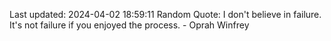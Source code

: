 Last updated: 2024-04-02 18:59:11
Random Quote: I don't believe in failure. It's not failure if you enjoyed the process. - Oprah Winfrey